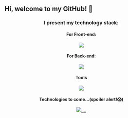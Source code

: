 ## Hi, welcome to my GitHub! 👋

### <p align="center"> I present my technology stack: </p>

 #### <p align="center"> For Front-end: </p>
 

<p align="center">
  <a href="https://skillicons.dev">
    <img src="https://skillicons.dev/icons?i=html,css,js,sass,react,bootstrap&theme=light" />
  </a>
</p>


 #### <p align="center"> For Back-end: </p>
 

<p align="center">
  <a href="https://skillicons.dev">
    <img src="https://skillicons.dev/icons?i=nodejs,expressjs,mongodb&theme=light" />
  </a>
</p>


 #### <p align="center"> Tools </p>
 

<p align="center">
  <a href="https://skillicons.dev">
    <img src="https://skillicons.dev/icons?i=git,github,powershell,vscode&theme=light" />
  </a>
</p>


 #### <p align="center"> Technologies to come...(spoiler alert!😱) </p>

<p align="center">
  <a href="https://skillicons.dev">
    <img src="https://skillicons.dev/icons?i=ts,angular,docker&theme=light" /> ...
  </a>
</p>


<!--
**oscarsangpa/oscarsangpa** is a ✨ _special_ ✨ repository because its `README.md` (this file) appears on your GitHub profile.

Here are some ideas to get you started:

- 🔭 I’m currently working on ...
- 🌱 I’m currently learning ...
- 👯 I’m looking to collaborate on ...
- 🤔 I’m looking for help with ...
- 💬 Ask me about ...
- 📫 How to reach me: ...
- 😄 Pronouns: ...
- ⚡ Fun fact: ...
-->
